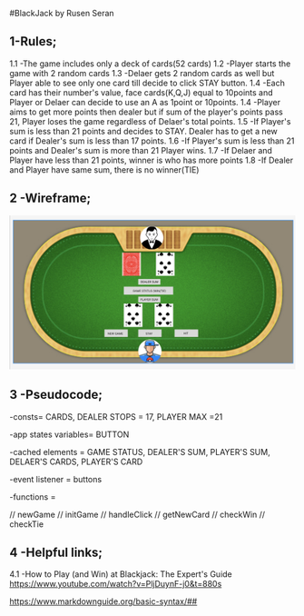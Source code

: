  #BlackJack by Rusen Seran
## 1-Rules;
1.1 -The game includes only a deck of cards(52 cards)
1.2 -Player starts the game with 2 random cards
1.3 -Delaer gets 2 random cards as well but Player able to see only one card till decide to click STAY button.
1.4 -Each card has their number's value, face cards(K,Q,J) equal to 10points and Player or Delaer can decide to use an A as 1point or 10points.
1.4 -Player aims to get more points then dealer but if sum of the player's points pass 21, Player loses the game regardless of Delaer's total points.
1.5 -If Player's sum is less than 21 points and decides to STAY. Dealer has to get a new card if Dealer's sum is less than 17 points.
1.6 -If Player's sum is less than 21 points and Dealer's sum is more than 21 Player wins.
1.7 -If Delaer and Player have less than 21 points, winner is who has more points
1.8 -If Dealer and Player have same sum, there is no winner(TIE)

## 2 -Wireframe;

![wireframe](img/BlackJackWireframe.png)

## 3 -Pseudocode;

-consts= CARDS, DEALER STOPS = 17, PLAYER MAX =21

-app states variables= BUTTON

-cached elements = GAME STATUS, DEALER'S SUM, PLAYER'S SUM, DELAER'S CARDS, PLAYER'S CARD

-event listener = buttons

-functions = 

// newGame
// initGame
// handleClick
// getNewCard
// checkWin
// checkTie

## 4 -Helpful links;

4.1 -How to Play (and Win) at Blackjack: The Expert's Guide
https://www.youtube.com/watch?v=PljDuynF-j0&t=880s



https://www.markdownguide.org/basic-syntax/##
